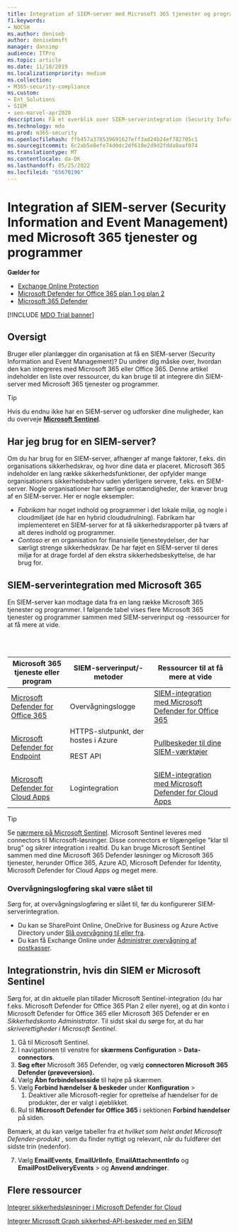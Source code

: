 ```yaml
---
title: Integration af SIEM-server med Microsoft 365 tjenester og programmer
f1.keywords:
- NOCSH
ms.author: deniseb
author: denisebmsft
manager: dansimp
audience: ITPro
ms.topic: article
ms.date: 11/18/2019
ms.localizationpriority: medium
ms.collection:
- M365-security-compliance
ms.custom:
- Ent_Solutions
- SIEM
- seo-marvel-apr2020
description: Få et overblik over SIEM-serverintegration (Security Information and Event Management) med dine Microsoft 365 cloudtjenester og -programmer
ms.technology: mdo
ms.prod: m365-security
ms.openlocfilehash: ffb457a378539691627eff3ad24b24ef782705c1
ms.sourcegitcommit: 6c2ab5e8efe74d0dc2df610e2d9d2fdda8aaf074
ms.translationtype: MT
ms.contentlocale: da-DK
ms.lasthandoff: 05/25/2022
ms.locfileid: "65670196"
---
```

# <a name="security-information-and-event-management-siem-server-integration-with-microsoft-365-services-and-applications"></a>Integration af SIEM-server (Security Information and Event Management) med Microsoft 365 tjenester og programmer

**Gælder for**
- [Exchange Online Protection](exchange-online-protection-overview.md)
- [Microsoft Defender for Office 365 plan 1 og plan 2](defender-for-office-365.md)
- [Microsoft 365 Defender](../defender/microsoft-365-defender.md)

[!INCLUDE [MDO Trial banner](../includes/mdo-trial-banner.md)]

## <a name="summary"></a>Oversigt

Bruger eller planlægger din organisation at få en SIEM-server (Security Information and Event Management)? Du undrer dig måske over, hvordan den kan integreres med Microsoft 365 eller Office 365. Denne artikel indeholder en liste over ressourcer, du kan bruge til at integrere din SIEM-server med Microsoft 365 tjenester og programmer.

> [!TIP]
> Hvis du endnu ikke har en SIEM-server og udforsker dine muligheder, kan du overveje **[Microsoft Sentinel](/azure/sentinel/overview)**.

## <a name="do-i-need-a-siem-server"></a>Har jeg brug for en SIEM-server?

Om du har brug for en SIEM-server, afhænger af mange faktorer, f.eks. din organisations sikkerhedskrav, og hvor dine data er placeret. Microsoft 365 indeholder en lang række sikkerhedsfunktioner, der opfylder mange organisationers sikkerhedsbehov uden yderligere servere, f.eks. en SIEM-server. Nogle organisationer har særlige omstændigheder, der kræver brug af en SIEM-server. Her er nogle eksempler:

- *Fabrikam* har noget indhold og programmer i det lokale miljø, og nogle i cloudmiljøet (de har en hybrid cloududrulning). Fabrikam har implementeret en SIEM-server for at få sikkerhedsrapporter på tværs af alt deres indhold og programmer.
- *Contoso* er en organisation for finansielle tjenesteydelser, der har særligt strenge sikkerhedskrav. De har føjet en SIEM-server til deres miljø for at drage fordel af den ekstra sikkerhedsbeskyttelse, de har brug for.

## <a name="siem-server-integration-with-microsoft-365"></a>SIEM-serverintegration med Microsoft 365

En SIEM-server kan modtage data fra en lang række Microsoft 365 tjenester og programmer. I følgende tabel vises flere Microsoft 365 tjenester og programmer sammen med SIEM-serverinput og -ressourcer for at få mere at vide.

<br/><br/>

|Microsoft 365 tjeneste eller program|SIEM-serverinput/-metoder|Ressourcer til at få mere at vide|
|---|---|---|
|[Microsoft Defender for Office 365](defender-for-office-365.md)|Overvågningslogge|[SIEM-integration med Microsoft Defender for Office 365](siem-integration-with-office-365-ti.md)|
|[Microsoft Defender for Endpoint](/windows/security/threat-protection/)|HTTPS-slutpunkt, der hostes i Azure <p> REST API|[Pullbeskeder til dine SIEM-værktøjer](../defender-endpoint/configure-siem.md)|
|[Microsoft Defender for Cloud Apps](/cloud-app-security/what-is-cloud-app-security)|Logintegration|[SIEM-integration med Microsoft Defender for Cloud Apps](/cloud-app-security/siem)|

> [!TIP]
> Se [nærmere på Microsoft Sentinel](/azure/sentinel/overview). Microsoft Sentinel leveres med connectors til Microsoft-løsninger. Disse connectors er tilgængelige "klar til brug" og sikrer integration i realtid. Du kan bruge Microsoft Sentinel sammen med dine Microsoft 365 Defender løsninger og Microsoft 365 tjenester, herunder Office 365, Azure AD, Microsoft Defender for Identity, Microsoft Defender for Cloud Apps og meget mere.

### <a name="audit-logging-must-be-turned-on"></a>Overvågningslogføring skal være slået til

Sørg for, at overvågningslogføring er slået til, før du konfigurerer SIEM-serverintegration.

- Du kan se SharePoint Online, OneDrive for Business og Azure Active Directory under [Slå overvågning til eller fra](../../compliance/turn-audit-log-search-on-or-off.md).
- Du kan få Exchange Online under [Administrer overvågning af postkasser](../../compliance/enable-mailbox-auditing.md).

## <a name="integration-steps-if-your-siem-is-microsoft-sentinel"></a>Integrationstrin, hvis din SIEM er Microsoft Sentinel

Sørg for, at din aktuelle plan tillader Microsoft Sentinel-integration (du har f.eks. Microsoft Defender for Office 365 Plan 2 eller nyere), og at din konto i Microsoft Defender for Office 365 eller Microsoft 365 Defender er en *Sikkerhedskonto Administrator*. Til sidst skal du sørge for, at du har *skriverettigheder i Microsoft Sentinel*.

1. Gå til Microsoft Sentinel.
1. I navigationen til venstre for **skærmens Configuration** > **Data-connectors**.
1. **Søg efter** Microsoft 365 Defender, og vælg **connectoren Microsoft 365 Defender (prøveversion).**
1. Vælg **Åbn forbindelsesside** til højre på skærmen.
1. Vælg **Forbind hændelser & beskeder** under **Konfiguration** >
    1. Deaktiver alle Microsoft-regler for oprettelse af hændelser for de produkter, der er valgt i øjeblikket.
1. Rul til **Microsoft Defender for Office 365** i sektionen **Forbind hændelser** på siden.

Bemærk, at du kan vælge tabeller fra *et hvilket som helst andet Microsoft Defender-produkt* , som du finder nyttigt og relevant, når du fuldfører det sidste trin (nedenfor).

7. Vælg **EmailEvents**, **EmailUrlInfo**, **EmailAttachmentInfo** og **EmailPostDeliveryEvents** > og **Anvend ændringer**.

## <a name="more-resources"></a>Flere ressourcer

[Integrer sikkerhedsløsninger i Microsoft Defender for Cloud](/azure/security-center/security-center-partner-integration#exporting-data-to-a-siem)

[Integrer Microsoft Graph sikkerhed-API-beskeder med en SIEM](/graph/security-integration)
